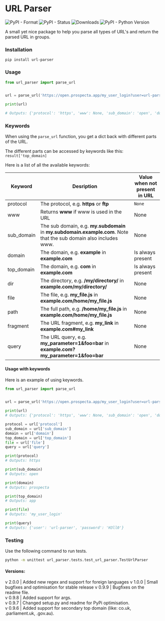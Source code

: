 # URL Parser
![PyPI - Format](https://img.shields.io/pypi/format/url-parser)
![PyPI - Status](https://img.shields.io/pypi/status/url-parser)
![Downloads](https://pepy.tech/badge/url-parser)
![PyPI - Python Version](https://img.shields.io/pypi/pyversions/url-parser)

A small yet nice package to help you parse all types of URL's and return the parsed URL in groups.
### Installation
```
pip install url-parser
```

### Usage

```python
from url_parser import parse_url


url = parse_url('https://open.prospecta.app/my_user_login?user=url-parser&password=H3ll0')

print(url)

# Outputs: {'protocol': 'https', 'www': None, 'sub_domain': 'open', 'domain': 'prospecta', 'top_domain': 'app', 'dir': None, 'file': 'my_user_login', 'fragment': None, 'query': {'user': 'url-parser', 'password': 'H3ll0'}, 'path': '/my_user_login'}
```

### Keywords

When using the `parse_url` function, you get a dict back with different parts of the URL.

The different parts can be accessed by keywords like this: `result['top_domain]`

Here is a list of all the available keywords:

| Keyword | Desription | Value when not present in URL
| ------ | ------ | ------ |
| protocol | The protocol, e.g. **https** or **ftp** | `None`
| www | Returns **www** if www is used in the URL | None
| sub_domain | The sub domain, e.g. **my.subdomain** in **my.subdomain.example.com**. Note that the sub domain also includes www. | None
| domain | The domain, e.g. **example** in **example.com** | Is always present
| top_domain | The domain, e.g. **com** in **example.com** | Is always present
| dir | The directory, e.g. **/my/directory/** in **example.com/my/directory/** | None
| file | The file, e.g. **my_file.js** in **example.com/home/my_file.js** | None
| path | The full path, e.g. **/home/my_file.js** in **example.com/home/my_file.js** | None
| fragment | The URL fragment, e.g. **my_link** in **example.com#my_link** | None
| query | The URL query, e.g. **my_parameter=1&foo=bar** in **example.com?my_parameter=1&foo=bar** | None

#### Usage with keywords

Here is an example of using keywords.

```python
from url_parser import parse_url


url = parse_url('https://open.prospecta.app/my_user_login?user=url-parser&password=H3ll0')

print(url)
# Outputs: {'protocol': 'https', 'www': None, 'sub_domain': 'open', 'domain': 'prospecta', 'top_domain': 'app', 'dir': None, 'file': 'my_user_login', 'fragment': None, 'query': {'user': 'url-parser', 'password': 'H3ll0'}, 'path': '/my_user_login'}

protocol = url['protocol']
sub_domain = url['sub_domain']
domain = url['domain']
top_domain = url['top_domain']
file = url['file']
query = url['query']

print(protocol)
# Outputs: https

print(sub_domain)
# Outputs: open

print(domain)
# Outputs: prospecta

print(top_domain)
# Outputs: app

print(file)
# Outputs: 'my_user_login'

print(query)
# Outputs: {'user': 'url-parser', 'password': 'H3ll0'}
```

### Testing

Use the following command to run tests.

```bash
python -m unittest url_parser.tests.test_url_parser.TestUrlParser
```


#### Versions:
v 2.0.0 | Added new regex and support for foreign languages
v 1.0.0 | Small bugfixes and optimisation for stable release
v 0.9.9 | Bugfixes on the readme file.  
v 0.9.8 | Added support for args.  
v 0.9.7 | Changed setup.py and readme for PyPi optimisation.  
v 0.9.6 | Added support for secondary top domain (like: co.uk, .parliament.uk, .gov.au).
